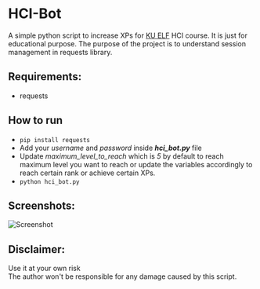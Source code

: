 
# HCI-Bot
A simple python script to increase XPs for [KU ELF](http://elf.ku.edu.np/course/view.php?id=14) HCI course. It is just for educational purpose. The purpose of the project is to understand session management in requests library.

## Requirements:
 - requests
 
## How to run
- `pip install requests`
 - Add your *username* and *password* inside ***hci_bot.py*** file
 - Update *maximum_level_to_reach* which is *5* by default to reach maximum level you want to reach or update the variables accordingly to reach certain rank or achieve certain XPs.
- `python hci_bot.py`

## Screenshots:
![Screenshot](https://raw.githubusercontent.com/sarangbishal/HCI-bot/master/sc.JPG?token=AG2ULFGDSYEVFWJER2BXZ4243WENU)

## Disclaimer:
Use it at your own risk <br>The author won't be responsible for any damage caused by this script.
